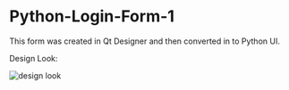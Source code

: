 # Python-Login-Form-1
This form was created in Qt Designer and then converted in to Python UI.

Design Look:

![design look](https://user-images.githubusercontent.com/77164635/130330464-38b1cf7d-8e07-4bd3-9a96-310c975b09aa.png)

